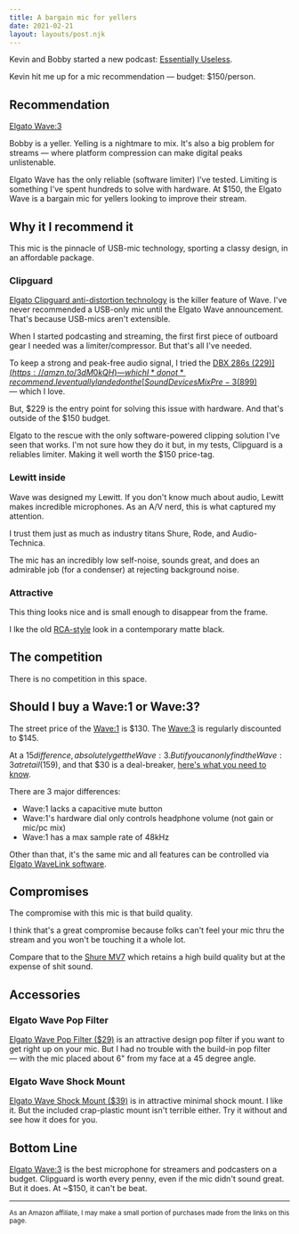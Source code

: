 ```yaml
---
title: A bargain mic for yellers
date: 2021-02-21
layout: layouts/post.njk
---
```


Kevin and Bobby started a new podcast: [Essentially Useless](https://www.youtube.com/channel/UCYSOVLrjLDr7m5LIJs876mw).

Kevin hit me up for a mic recommendation — budget: $150/person.

## Recommendation

[Elgato Wave:3](https://amzn.to/3qHr3RU)

Bobby is a yeller. Yelling is a nightmare to mix. It's also a big problem for streams — where platform compression can make digital peaks unlistenable.

Elgato Wave has the only reliable (software limiter) I've tested. Limiting is something I've spent hundreds to solve with hardware. At $150, the Elgato Wave is a bargain mic for yellers looking to improve their stream.

## Why it I recommend it

This mic is the pinnacle of USB-mic technology, sporting a classy design, in an affordable package.

### Clipguard

[Elgato Clipguard anti-distortion technology](https://help.elgato.com/hc/en-us/articles/360044558992-Wave-Link-Clipguard) is the killer feature of Wave. I've never recommended a USB-only mic until the Elgato Wave announcement. That's because USB-mics aren't extensible.

When I started podcasting and streaming, the first first piece of outboard gear I needed was a limiter/compressor. But that's all I've needed.

To keep a strong and peak-free audio signal, I tried the [DBX 286s ($229)](https://amzn.to/3dM0kQH) — which I *do not* recommend. I eventually landed on the [SoundDevices MixPre-3 ($899)](https://amzn.to/3pEGEQP) — which I love.

But, $229 is the entry point for solving this issue with hardware. And that's outside of the $150 budget.

Elgato to the rescue with the only software-powered clipping solution I've seen that works. I'm not sure how they do it but, in my tests, Clipguard is a reliables limiter. Making it well worth the $150 price-tag.

### Lewitt inside

Wave was designed my Lewitt. If you don't know much about audio, Lewitt makes incredible microphones. As an A/V nerd, this is what captured my attention.

I trust them just as much as industry titans Shure, Rode, and Audio-Technica.

The mic has an incredibly low self-noise, sounds great, and does an admirable job (for a condenser) at rejecting background noise.

### Attractive

This thing looks nice and is small enough to disappear from the frame.

I lke the old [RCA-style](https://www.google.com/search?q=rca+microphone&tbm=isch&chips=q:rca+microphone,g_1:antique:ZzHwV--NZ0g%3D&hl=en&sa=X&ved=2ahUKEwjy6_mp7fvuAhUYhp4KHZXAAcIQ4lYoAXoECAEQGw&biw=1386&bih=922) look in a contemporary matte black.

## The competition

There is no competition in this space.

## Should I buy a Wave:1 or Wave:3?

The street price of the [Wave:1](https://amzn.to/3k9DC5Q) is $130. The [Wave:3](https://amzn.to/3qHr3RU) is regularly discounted to $145.

At a $15 difference, absolutely get the Wave:3. But if you can only find the Wave:3 at retail ($159), and that $30 is a deal-breaker, [here's what you need to know](https://help.elgato.com/hc/en-us/articles/360044720472-Elgato-Wave-1-How-Does-It-Compare-To-Wave-3-).

There are 3 major differences:

* Wave:1 lacks a capacitive mute button
* Wave:1's hardware dial only controls headphone volume (not gain or mic/pc mix)
* Wave:1 has a max sample rate of 48kHz

Other than that, it's the same mic and all features can be controlled via [Elgato WaveLink software](https://help.elgato.com/hc/en-us/articles/360051604911-Wave-Link-Using-Elgato-Wave-microphone-and-Wave-Link-with-NVIDA-Broadcast).

## Compromises

The compromise with this mic is that build quality.

I think that's a great compromise because folks can't feel your mic thru the stream and you won't be touching it a whole lot.

Compare that to the [Shure MV7](https://chan.dev/notes/shure-mv7/) which retains a high build quality but at the expense of shit sound.

## Accessories

### Elgato Wave Pop Filter

[Elgato Wave Pop Filter ($29)](https://amzn.to/2ZzOYa3) is an attractive design pop filter if you want to get right up on your mic. But I had no trouble with the build-in pop filter — with the mic placed about 6" from my face at a 45 degree angle.

### Elgato Wave Shock Mount

[Elgato Wave Shock Mount ($39)](https://amzn.to/2OYLGuW) is in attractive minimal shock mount. I like it. But the included crap-plastic mount isn't terrible either. Try it without and see how it does for you.

## Bottom Line

[Elgato Wave:3](https://amzn.to/3qHr3RU) is the best microphone for streamers and podcasters on a budget. Clipguard is worth every penny, even if the mic didn't sound great. But it does. At ~$150, it can't be beat.

---

<small>As an Amazon affiliate, I may make a small portion of purchases made from the links on this page.</small>